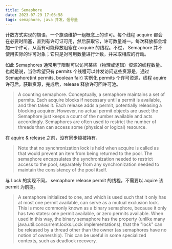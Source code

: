 ```yaml
---
title: Semaphore
date: 2023-07-29 17:03:58
tags: semaphore，java 并发，信号量
---
```


计数方式实现的旗语，一个旗语维护一组概念上的许可。每个线程 acquire 都会在必要时阻塞，直到有许可证可用，然后获取它，许可数量减一。每次释放都会增加一个许可，从而有可能释放阻塞在 acquire 的线程。不过， Semaphore 并不使用实际的许可对象；它只是对可用数量进行计数，并采取相应的行动。

如此 Semaphores 通常用于限制可以访问某些（物理或逻辑）资源的线程数量。也就是说，当你希望只有 permits 个线程可以并发访问这些资源是，通过 Semaphore(int permits, boolean fair) 实例化 permits 个许可资源，线程 aquire 许可后，获取资源，完成后，release 释放许可回许可池。

>A counting semaphore. Conceptually, a semaphore maintains a set of permits. Each acquire blocks if necessary until a permit is available, and then takes it. Each release adds a permit, potentially releasing a blocking acquirer. However, no actual permit objects are used; the Semaphore just keeps a count of the number available and acts accordingly.
>Semaphores are often used to restrict the number of threads than can access some (physical or logical) resource.

在 aquire & release 之前，没有同步锁被持有，
> Note that no synchronization lock is held when acquire is called as that would prevent an item from being returned to the pool. The semaphore encapsulates the synchronization needed to restrict access to the pool, separately from any synchronization needed to maintain the consistency of the pool itself.

与 Lock 的实现不同， semaphore release permit 的线程，不需要以 aquire 该 permit 为前提。
>A semaphore initialized to one, and which is used such that it only has at most one permit available, can serve as a mutual exclusion lock. This is more commonly known as a binary semaphore, because it only has two states: one permit available, or zero permits available. When used in this way, the binary semaphore has the property (unlike many java.util.concurrent.locks.Lock implementations), that the "lock" can be released by a thread other than the owner (as semaphores have no notion of ownership). This can be useful in some specialized contexts, such as deadlock recovery.